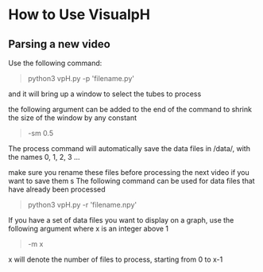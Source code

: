 
# How to Use VisualpH

## Parsing a new video

Use the following command:

> python3 vpH.py -p 'filename.py'

and it will bring up a window to select the tubes to process

the following argument can be added to the end of the command to shrink the size of the window by any constant

> -sm 0.5

The process command will automatically save the data files in /data/, with the names 0, 1, 2, 3 ...

make sure you rename these files before processing the next video if you want to save them
s
The following command can be used for data files that have already been processed

> python3 vpH.py -r 'filename.npy'

If you have a set of data files you want to display on a graph, use the following argument
where x is an integer above 1

> -m x

x will denote the number of files to process, starting from 0 to x-1

